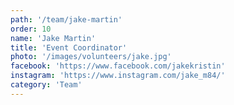 ```yaml
---
path: '/team/jake-martin'
order: 10
name: 'Jake Martin'
title: 'Event Coordinator'
photo: '/images/volunteers/jake.jpg'
facebook: 'https://www.facebook.com/jakekristin'
instagram: 'https://www.instagram.com/jake_m84/'
category: 'Team'
---
```

